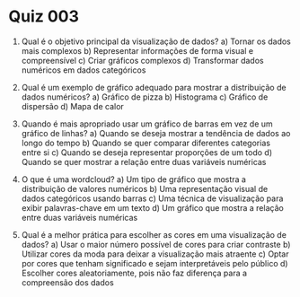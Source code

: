 # Quiz 003

1. Qual é o objetivo principal da visualização de dados?
a) Tornar os dados mais complexos
b) Representar informações de forma visual e compreensível
c) Criar gráficos complexos
d) Transformar dados numéricos em dados categóricos

2. Qual é um exemplo de gráfico adequado para mostrar a distribuição de dados numéricos?
a) Gráfico de pizza
b) Histograma
c) Gráfico de dispersão
d) Mapa de calor

3. Quando é mais apropriado usar um gráfico de barras em vez de um gráfico de linhas?
a) Quando se deseja mostrar a tendência de dados ao longo do tempo
b) Quando se quer comparar diferentes categorias entre si
c) Quando se deseja representar proporções de um todo
d) Quando se quer mostrar a relação entre duas variáveis numéricas

4. O que é uma wordcloud?
a) Um tipo de gráfico que mostra a distribuição de valores numéricos
b) Uma representação visual de dados categóricos usando barras
c) Uma técnica de visualização para exibir palavras-chave em um texto
d) Um gráfico que mostra a relação entre duas variáveis numéricas

5. Qual é a melhor prática para escolher as cores em uma visualização de dados?
a) Usar o maior número possível de cores para criar contraste
b) Utilizar cores da moda para deixar a visualização mais atraente
c) Optar por cores que tenham significado e sejam interpretáveis pelo público
d) Escolher cores aleatoriamente, pois não faz diferença para a compreensão dos dados